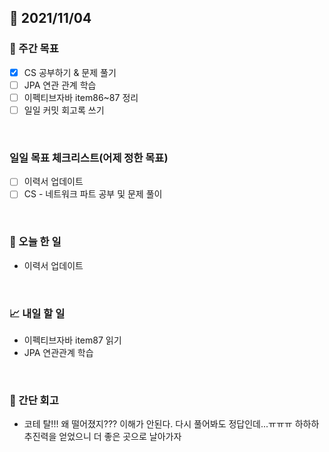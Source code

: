## 📅 2021/11/04


### 👏 주간 목표
- [x] CS 공부하기 & 문제 풀기
- [ ] JPA 연관 관계 학습
- [ ] 이펙티브자바 item86~87 정리
- [ ] 일일 커밋 회고록 쓰기

<br/>

### 일일 목표 체크리스트(어제 정한 목표)

- [ ] 이력서 업데이트
- [ ] CS - 네트워크 파트 공부 및 문제 풀이

<br/>

### 💯 오늘 한 일

- 이력서 업데이트

<br/>

### 📈 내일 할 일

- 이펙티브자바 item87 읽기
- JPA 연관관계 학습

<br/>

### 🤔 간단 회고

- 코테 탈!!! 왜 떨어졌지??? 이해가 안된다. 다시 풀어봐도 정답인데...ㅠㅠㅠ 하하하 추진력을 얻었으니 더 좋은 곳으로 날아가자